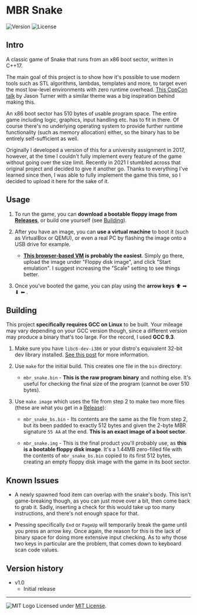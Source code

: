 # MBR Snake
![Version](https://img.shields.io/badge/Version-1.0-blue.svg) ![License](https://img.shields.io/badge/License-MIT-green.svg)


## Intro


A classic game of Snake that runs from an x86 boot sector, written in C++17.

The main goal of this project is to show how it's possible to use modern tools such as STL algorithms, lambdas, templates and more, to target even the most low-level environments with zero runtime overhead. [This CppCon talk](https://www.youtube.com/watch?v=zBkNBP00wJE) by Jason Turner with a similar theme was a big inspiration behind making this.

An x86 boot sector has 510 bytes of usable program space. The entire game including logic, graphics, input handling etc. has to fit in there. Of course there's no underlying operating system to provide further runtime functionality (such as memory allocation) either, so the binary has to be entirely self-sufficient as well.

Originally I developed a version of this for a university assignment in 2017, however, at the time I couldn't fully implement every feature of the game without going over the size limit. Recently in 2021 I stumbled across that original project and decided to give it another go. Thanks to everything I've learned since then, I was able to fully implement the game this time, so I decided to upload it here for the sake of it.


## Usage


1. To run the game, you can **download a bootable floppy image from [Releases](https://github.com/adam10603/mbr_snake/releases)**, or build one yourself (see [Building](#building)).

2. After you have an image, you can **use a virtual machine** to boot it (such as VirtualBox or QEMU), or even a real PC by flashing the image onto a USB drive for example.

    - **[This browser-based VM](https://copy.sh/v86/) is probably the easiest**. Simply go there, upload the image under "Floppy disk image", and click "Start emulation". I suggest increasing the "Scale" setting to see things better.

3. Once you've booted the game, you can play using the **arrow keys** ⬆ ➡ ⬇ ⬅ .


## Building


This project **specifically requires GCC on Linux** to be built. Your mileage may vary depending on your GCC version though, since a different version may produce a binary that's too large. For the record, I used **GCC 9.3**. 

1. Make sure you have `libc6-dev-i386` or your distro's equivalent 32-bit dev library installed. [See this post](https://stackoverflow.com/a/7412698/3606363) for more information.

2. Use `make` for the initial build. This creates one file in the `bin` directory:

    - `mbr_snake.bin` - **This is the raw program binary** and nothing else. It's useful for checking the final size of the program (cannot be over 510 bytes).

3. Use `make image` which uses the file from step 2 to make two more files (these are what you get in a [Release](https://github.com/adam10603/mbr_snake/releases)):

    - `mbr_snake_bs.bin` - Its contents are the same as the file from step 2, but its been padded to exactly 512 bytes and given the 2-byte MBR signature `55 AA` at the end. **This is an exact image of a boot sector**.

    - `mbr_snake.img` - This is the final product you'll probably use, as **this is a bootable floppy disk image**. It's a 1.44MB zero-filled file with the contents of `mbr_snake_bs.bin` copied to its first 512 bytes, creating an empty floppy disk image with the game in its boot sector.


## Known Issues


- A newly spawned food item can overlap with the snake's body. This isn't game-breaking though, as you can just move over a bit, then come back to grab it. Sadly, inserting a check for this would take up too many instructions, and there's not enough space for that.

- Pressing specifically `End` or `PageUp` will temporarily break the game until you press an arrow key. Once again, the reason for this is the lack of binary space for doing more extensive input checking. As to why those two keys in particular are the problem, that comes down to keyboard scan code values.


## Version history


* v1.0
  * Initial release


_____________________
![MIT Logo](https://upload.wikimedia.org/wikipedia/commons/thumb/0/0c/MIT_logo.svg/32px-MIT_logo.svg.png) Licensed under [MIT License](LICENSE).